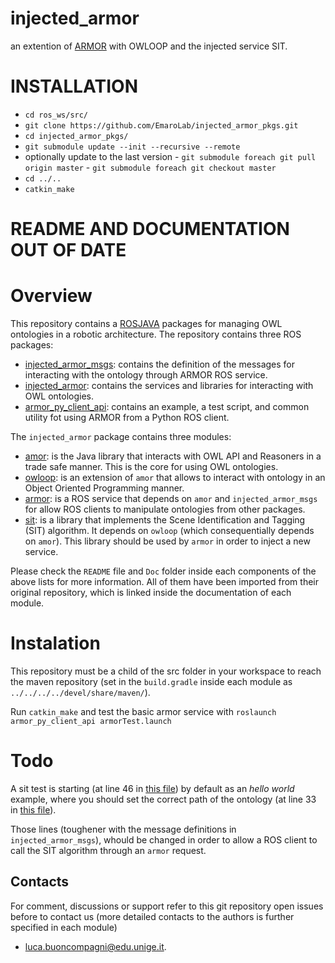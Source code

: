 # injected_armor
an extention of [ARMOR](https://arxiv.org/abs/1706.10151) with OWLOOP and the injected service SIT.

# INSTALLATION
- `cd ros_ws/src/`
- `git clone https://github.com/EmaroLab/injected_armor_pkgs.git`
- `cd injected_armor_pkgs/`
- `git submodule update --init --recursive --remote`
- optionally update to the last version 
      - `git submodule foreach git pull origin master`
      - `git submodule foreach git checkout master`
- `cd ../..`
- `catkin_make`


# README AND DOCUMENTATION OUT OF DATE

# Overview 

This repository contains a [ROSJAVA](http://wiki.ros.org/rosjava) packages for managing OWL ontologies in a robotic architecture.
The repository contains three ROS packages:
- [injected_armor_msgs](https://github.com/EmaroLab/injected_armor_pkgs/tree/master/injected_armor_msgs): contains the definition of the messages for interacting with the ontology through ARMOR ROS service.
- [injected_armor](https://github.com/EmaroLab/injected_armor_pkgs/tree/master/injected_armor): contains the services and libraries for interacting with OWL ontologies.
- [armor_py_client_api](https://github.com/EmaroLab/injected_armor_pkgs/tree/master/armor_py_client_api): contains an example, a test script, and common utility fot using ARMOR from a Python ROS client. 

The `injected_armor` package contains three modules:
- [amor](https://github.com/EmaroLab/injected_armor_pkgs/tree/master/injected_armor/amor): is the Java library that interacts with OWL API and Reasoners in a trade safe manner. This is the core for using OWL ontologies.
- [owloop](https://github.com/EmaroLab/injected_armor_pkgs/tree/master/injected_armor/owloop): is an extension of `amor` that allows to interact with ontology in an Object Oriented Programming manner.
- [armor](https://github.com/EmaroLab/injected_armor_pkgs/tree/master/injected_armor/armor): is a ROS service that depends on `amor` and `injected_armor_msgs` for allow ROS clients to manipulate ontologies from other packages.
- [sit](https://github.com/EmaroLab/injected_armor_pkgs/tree/master/injected_armor/sit): is a library that implements the Scene Identification and Tagging (SIT) algorithm. It depends on `owloop` (which consequentially depends on `amor`). This library should be used by `armor` in order to inject a new service. 

Please check the `README` file and `Doc` folder inside each components of the above lists for more information. 
All of them have been imported from their original repository, which is linked inside the documentation of each module.

# Instalation

This repository must be a child of the src folder in your workspace to reach the maven repository (set in the `build.gradle` inside each module as `../../../../devel/share/maven/`).

Run `catkin_make` and test the basic armor service with
``roslaunch armor_py_client_api armorTest.launch``

# Todo

A sit test is starting (at line 46 in [this file](https://github.com/EmaroLab/injected_armor_pkgs/blob/master/injected_armor/armor/src/main/java/it/emarolab/armor/ARMORMainService.java)) by default as an *hello world* example, where you should set the correct path of the ontology (at line 33 in [this file](https://github.com/EmaroLab/injected_armor_pkgs/blob/master/injected_armor/sit/src/main/java/it/emarolab/sit/SITBase.java)).

Those lines (toughener with the message definitions in `injected_armor_msgs`), whould be changed in order to allow a ROS client to call the SIT algorithm through an `armor` request.


## Contacts

For comment, discussions or support refer to this git repository open issues before to contact us (more detailed contacts to the authors is further specified in each module)
 - [luca.buoncompagni@edu.unige.it](mailto:luca.buoncompagni@edu.unige.it).


